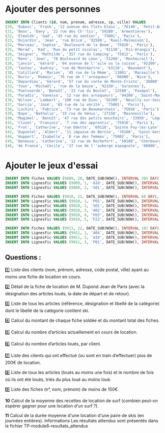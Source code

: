 
# Ajouter des personnes

```sql
INSERT INTO Clients (id, nom, prenom, adresse, cp, ville) VALUES
(20, 'Dubosc', 'Frank', '12 avenue des flots bleus', '76140', 'Petit-Quevilly'),
(21, 'Boon', 'Dany', '22 rue des Ch''tis', '59280', 'Armentières'),
(22, 'Elmaleh', 'Gad', '45 rue du sentier', '75001', 'Paris'),
(23, 'Dujardin', 'Jean', 'rue Brice', '92500', 'Rueil-Malmaison'),
(24, 'Marceau', 'Sophie', 'Boulevard de la Boom', '75010', 'Paris'),
(25, 'Merad', 'Kad', 'Rue du petit nicolas', '91130', 'Ris-Orangis'),
(26, 'Seigner', 'Mathilde', '357 rue du Camping', '75012', 'Paris'),
(27, 'Reno', 'Jean', '78 Boulevard de Léon', '51200', 'Montmirail'),
(28, 'Lanvin', 'Gérard', '84 avenue de l''aile ou la cuisse', '92100', 'Boulogne-Billancourt'),
(29, 'Tautou', 'Audrey', 'rue de Montmartre', '63110', 'Beaumont'),
(30, 'Cotillard', 'Marion', '45 rue de la Même', '13001', 'Marseille'),
(31, 'Duris', 'Romain', '76 rue de l''arnaqueur', '06000', 'Nice'),
(32, 'Depardieu', 'Gérard', '57 rue du conte de Monte-Cristo', '36000', 'Châteauroux'),
(33, 'Youn', 'Michaël', 'rue de la beuze', '92150', 'Suresnes'),
(34, 'Poelvoorde', 'Benoît', '22 rue du Boulet', '22500', 'Paimpol'),
(35, 'Paradis', 'Vanessa', '12 rue des arnaqueurs', '94100', 'Saint-Maur-des-Fossés'),
(36, 'Wilson', 'Lambert', '100 rue de Dieu', '92200', 'Neuilly-sur-Seine'),
(37, 'Garcia', 'José', '65 rue de la vérité', '75001', 'Paris'),
(38, 'Luchini', 'Fabrice', '73 rue de Beaumarchais', '75016', 'Paris'),
(39, 'Baye', 'Nathalie', '33 rue de Vénus', '27150', 'Mainneville'),
(40, 'Magimel', 'Benoît', '47 rue des petits mouchoirs', '33950', 'Lège-Cap-Ferret'),
(41, 'Cluzet', 'François', '7 rue des apprentis', '75018', 'Paris'),
(42, 'Frot', 'Catherine', 'rue Odette', '69110', 'Sainte Foy-lès-Lyon'),
(43, 'Dupontel', 'Albert', '11 impasse de Bernie', '78100', 'Saint-Germain-en-Laye'),
(44, 'Huppert', 'Isabelle', '8 rue des femmes', '75002', 'Paris'),
(45, 'Deneuve', 'Catherine', '12 rue de Rochefort', '50100', 'Cherbourg-Octeville'),
(46, 'de France', 'Cécile', '17 rue de l''auberge espagnole', '08000', 'Charleville-Mézières');
```

# Ajouter le jeux d'essai
```sql
INSERT INTO Fiches VALUES (9909, 20, DATE_SUB(NOW(), INTERVAL 284 DAY), DATE_SUB(NOW(), INTERVAL 282 DAY), 'SO');
INSERT INTO LignesFic VALUES (9909, 1, 'A10', DATE_SUB(NOW(), INTERVAL 284 DAY), DATE_ADD(DATE_SUB(NOW(), INTERVAL 284 DAY), INTERVAL 6 HOUR));
INSERT INTO LignesFic VALUES (9909, 2, 'S01', DATE_SUB(NOW(), INTERVAL 284 DAY), DATE_ADD(DATE_SUB(NOW(), INTERVAL 282 DAY), INTERVAL 6 HOUR));

INSERT INTO Fiches VALUES (9910, 21, DATE_SUB(NOW(), INTERVAL 68 DAY), NULL, 'RE');
INSERT INTO LignesFic VALUES (9910, 1, 'P01', DATE_SUB(NOW(), INTERVAL 68 DAY), DATE_ADD(DATE_SUB(NOW(), INTERVAL 59 DAY), INTERVAL 6 HOUR));
INSERT INTO LignesFic VALUES (9910, 2, 'S01', DATE_SUB(NOW(), INTERVAL 68 DAY), DATE_ADD(DATE_SUB(NOW(), INTERVAL 65 DAY), INTERVAL 6 HOUR));
INSERT INTO LignesFic VALUES (9910, 3, 'A02', DATE_SUB(NOW(), INTERVAL 68 DAY), DATE_ADD(DATE_SUB(NOW(), INTERVAL 66 DAY), INTERVAL 6 HOUR));
INSERT INTO LignesFic VALUES (9910, 4, 'F03', DATE_SUB(NOW(), INTERVAL 68 DAY), DATE_ADD(DATE_SUB(NOW(), INTERVAL 62 DAY), INTERVAL 6 HOUR));
INSERT INTO LignesFic VALUES (9910, 5, 'F22', DATE_SUB(NOW(), INTERVAL 68 DAY), DATE_ADD(DATE_SUB(NOW(), INTERVAL 63 DAY), INTERVAL 6 HOUR));

INSERT INTO Fiches VALUES (9911, 22, DATE_SUB(NOW(), INTERVAL 182 DAY), DATE_SUB(NOW(), INTERVAL 171 DAY), 'SO');
INSERT INTO LignesFic VALUES (9911, 1, 'A04', DATE_SUB(NOW(), INTERVAL 182 DAY), DATE_ADD(DATE_SUB(NOW(), INTERVAL 176 DAY), INTERVAL 6 HOUR));
INSERT INTO LignesFic VALUES (9911, 2, 'A10', DATE_SUB(NOW(), INTERVAL 182 DAY), DATE_ADD(DATE_SUB(NOW(), INTERVAL 177 DAY), INTERVAL 6 HOUR));
INSERT INTO LignesFic VALUES (9911, 3, 'P01', DATE_SUB(NOW(), INTERVAL 182 DAY), DATE_ADD(DATE_SUB(NOW(), INTERVAL 179 DAY), INTERVAL 6 HOUR));

```

## Questions :
  
:one: Liste des clients (nom, prénom, adresse, code postal, ville) ayant au moins une fiche de location en cours.
  
:two: Détail de la fiche de location de M. Dupond Jean de Paris (avec la désignation des articles loués, la date de départ et de retour).
  
:three: Liste de tous les articles (référence, désignation et libellé de la catégorie) dont le libellé de la catégorie contient ski.
  
:four: Calcul du montant de chaque fiche soldée et du montant total des fiches.
  
:five: Calcul du nombre d’articles actuellement en cours de location.
  
:six: Calcul du nombre d’articles loués, par client.
  
:seven: Liste des clients qui ont effectué (ou sont en train d’effectuer) plus de 200€ de location.
  
:eight: Liste de tous les articles (loués au moins une fois) et le nombre de fois où ils ont été loués, triés du plus loué au moins loué.
  
:nine: Liste des fiches (n°, nom, prénom) de moins de 150€.
  
**10**  Calcul de la moyenne des recettes de location de surf (combien peut-on espérer gagner pour une location d'un surf ?).
  
**11**  Calcul de la durée moyenne d'une location d'une paire de skis (en journées entières).
Informations
Les résultats attendus sont présentés dans le fichier TP-module8-resultats_attendus